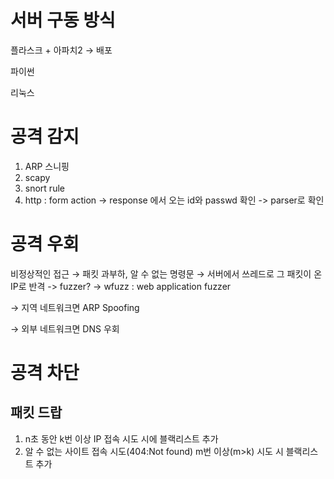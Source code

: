 # 서버 구동 방식

플라스크 + 아파치2 → 배포

파이썬

리눅스

# 공격 감지

1. ARP 스니핑
2. scapy
3. snort rule
4. http : form action -> response 에서 오는 id와 passwd 확인
-> parser로 확인

# 공격 우회

비정상적인 접근 → 패킷 과부하, 알 수 없는 명령문 → 서버에서 쓰레드로 그 패킷이 온 IP로 반격 -> fuzzer?
-> wfuzz : web application fuzzer


→ 지역 네트워크면 ARP Spoofing

→ 외부 네트워크면 DNS 우회

# 공격 차단

## 패킷 드랍

1. n초 동안 k번 이상 IP 접속 시도 시에 블랙리스트 추가
2. 알 수 없는 사이트 접속 시도(404:Not found) m번 이상(m>k) 시도 시 블랙리스트 추가

